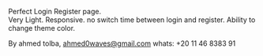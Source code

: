 Perfect Login Register page. <br>
Very Light.
Responsive.
no switch time between login and register.
Ability to change theme color.

By ahmed tolba,
ahmed0waves@gmail.com
whats:
+20 11 46 8383 91
